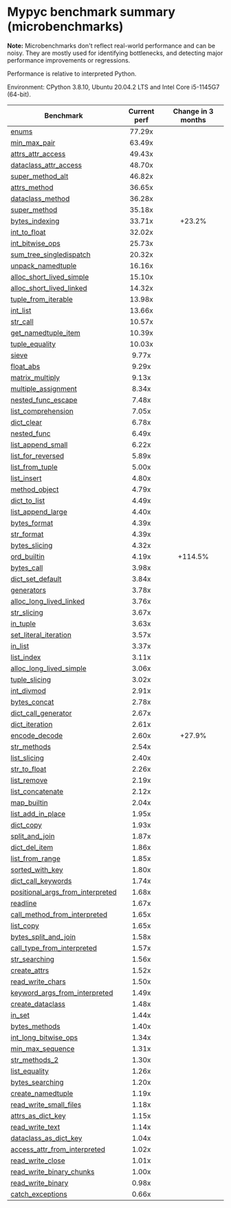 # Mypyc benchmark summary (microbenchmarks)

**Note:** Microbenchmarks don't reflect real-world performance and can be noisy.
           They are mostly used for identifying bottlenecks, and detecting major performance
           improvements or regressions.

Performance is relative to interpreted Python.

Environment: CPython 3.8.10, Ubuntu 20.04.2 LTS and Intel Core i5-1145G7 (64-bit).

| Benchmark | Current perf | Change in 3 months |
| --- | :---: | :---: |
| [enums](benchmarks/enums.md) | 77.29x |  |
| [min_max_pair](benchmarks/min_max_pair.md) | 63.49x |  |
| [attrs_attr_access](benchmarks/attrs_attr_access.md) | 49.43x |  |
| [dataclass_attr_access](benchmarks/dataclass_attr_access.md) | 48.70x |  |
| [super_method_alt](benchmarks/super_method_alt.md) | 46.82x |  |
| [attrs_method](benchmarks/attrs_method.md) | 36.65x |  |
| [dataclass_method](benchmarks/dataclass_method.md) | 36.28x |  |
| [super_method](benchmarks/super_method.md) | 35.18x |  |
| [bytes_indexing](benchmarks/bytes_indexing.md) | 33.71x | +23.2% |
| [int_to_float](benchmarks/int_to_float.md) | 32.02x |  |
| [int_bitwise_ops](benchmarks/int_bitwise_ops.md) | 25.73x |  |
| [sum_tree_singledispatch](benchmarks/sum_tree_singledispatch.md) | 20.32x |  |
| [unpack_namedtuple](benchmarks/unpack_namedtuple.md) | 16.16x |  |
| [alloc_short_lived_simple](benchmarks/alloc_short_lived_simple.md) | 15.10x |  |
| [alloc_short_lived_linked](benchmarks/alloc_short_lived_linked.md) | 14.32x |  |
| [tuple_from_iterable](benchmarks/tuple_from_iterable.md) | 13.98x |  |
| [int_list](benchmarks/int_list.md) | 13.66x |  |
| [str_call](benchmarks/str_call.md) | 10.57x |  |
| [get_namedtuple_item](benchmarks/get_namedtuple_item.md) | 10.39x |  |
| [tuple_equality](benchmarks/tuple_equality.md) | 10.03x |  |
| [sieve](benchmarks/sieve.md) | 9.77x |  |
| [float_abs](benchmarks/float_abs.md) | 9.29x |  |
| [matrix_multiply](benchmarks/matrix_multiply.md) | 9.13x |  |
| [multiple_assignment](benchmarks/multiple_assignment.md) | 8.34x |  |
| [nested_func_escape](benchmarks/nested_func_escape.md) | 7.48x |  |
| [list_comprehension](benchmarks/list_comprehension.md) | 7.05x |  |
| [dict_clear](benchmarks/dict_clear.md) | 6.78x |  |
| [nested_func](benchmarks/nested_func.md) | 6.49x |  |
| [list_append_small](benchmarks/list_append_small.md) | 6.22x |  |
| [list_for_reversed](benchmarks/list_for_reversed.md) | 5.89x |  |
| [list_from_tuple](benchmarks/list_from_tuple.md) | 5.00x |  |
| [list_insert](benchmarks/list_insert.md) | 4.80x |  |
| [method_object](benchmarks/method_object.md) | 4.79x |  |
| [dict_to_list](benchmarks/dict_to_list.md) | 4.49x |  |
| [list_append_large](benchmarks/list_append_large.md) | 4.40x |  |
| [bytes_format](benchmarks/bytes_format.md) | 4.39x |  |
| [str_format](benchmarks/str_format.md) | 4.39x |  |
| [bytes_slicing](benchmarks/bytes_slicing.md) | 4.32x |  |
| [ord_builtin](benchmarks/ord_builtin.md) | 4.19x | +114.5% |
| [bytes_call](benchmarks/bytes_call.md) | 3.98x |  |
| [dict_set_default](benchmarks/dict_set_default.md) | 3.84x |  |
| [generators](benchmarks/generators.md) | 3.78x |  |
| [alloc_long_lived_linked](benchmarks/alloc_long_lived_linked.md) | 3.76x |  |
| [str_slicing](benchmarks/str_slicing.md) | 3.67x |  |
| [in_tuple](benchmarks/in_tuple.md) | 3.63x |  |
| [set_literal_iteration](benchmarks/set_literal_iteration.md) | 3.57x |  |
| [in_list](benchmarks/in_list.md) | 3.37x |  |
| [list_index](benchmarks/list_index.md) | 3.11x |  |
| [alloc_long_lived_simple](benchmarks/alloc_long_lived_simple.md) | 3.06x |  |
| [tuple_slicing](benchmarks/tuple_slicing.md) | 3.02x |  |
| [int_divmod](benchmarks/int_divmod.md) | 2.91x |  |
| [bytes_concat](benchmarks/bytes_concat.md) | 2.78x |  |
| [dict_call_generator](benchmarks/dict_call_generator.md) | 2.67x |  |
| [dict_iteration](benchmarks/dict_iteration.md) | 2.61x |  |
| [encode_decode](benchmarks/encode_decode.md) | 2.60x | +27.9% |
| [str_methods](benchmarks/str_methods.md) | 2.54x |  |
| [list_slicing](benchmarks/list_slicing.md) | 2.40x |  |
| [str_to_float](benchmarks/str_to_float.md) | 2.26x |  |
| [list_remove](benchmarks/list_remove.md) | 2.19x |  |
| [list_concatenate](benchmarks/list_concatenate.md) | 2.12x |  |
| [map_builtin](benchmarks/map_builtin.md) | 2.04x |  |
| [list_add_in_place](benchmarks/list_add_in_place.md) | 1.95x |  |
| [dict_copy](benchmarks/dict_copy.md) | 1.93x |  |
| [split_and_join](benchmarks/split_and_join.md) | 1.87x |  |
| [dict_del_item](benchmarks/dict_del_item.md) | 1.86x |  |
| [list_from_range](benchmarks/list_from_range.md) | 1.85x |  |
| [sorted_with_key](benchmarks/sorted_with_key.md) | 1.80x |  |
| [dict_call_keywords](benchmarks/dict_call_keywords.md) | 1.74x |  |
| [positional_args_from_interpreted](benchmarks/positional_args_from_interpreted.md) | 1.68x |  |
| [readline](benchmarks/readline.md) | 1.67x |  |
| [call_method_from_interpreted](benchmarks/call_method_from_interpreted.md) | 1.65x |  |
| [list_copy](benchmarks/list_copy.md) | 1.65x |  |
| [bytes_split_and_join](benchmarks/bytes_split_and_join.md) | 1.58x |  |
| [call_type_from_interpreted](benchmarks/call_type_from_interpreted.md) | 1.57x |  |
| [str_searching](benchmarks/str_searching.md) | 1.56x |  |
| [create_attrs](benchmarks/create_attrs.md) | 1.52x |  |
| [read_write_chars](benchmarks/read_write_chars.md) | 1.50x |  |
| [keyword_args_from_interpreted](benchmarks/keyword_args_from_interpreted.md) | 1.49x |  |
| [create_dataclass](benchmarks/create_dataclass.md) | 1.48x |  |
| [in_set](benchmarks/in_set.md) | 1.44x |  |
| [bytes_methods](benchmarks/bytes_methods.md) | 1.40x |  |
| [int_long_bitwise_ops](benchmarks/int_long_bitwise_ops.md) | 1.34x |  |
| [min_max_sequence](benchmarks/min_max_sequence.md) | 1.31x |  |
| [str_methods_2](benchmarks/str_methods_2.md) | 1.30x |  |
| [list_equality](benchmarks/list_equality.md) | 1.26x |  |
| [bytes_searching](benchmarks/bytes_searching.md) | 1.20x |  |
| [create_namedtuple](benchmarks/create_namedtuple.md) | 1.19x |  |
| [read_write_small_files](benchmarks/read_write_small_files.md) | 1.18x |  |
| [attrs_as_dict_key](benchmarks/attrs_as_dict_key.md) | 1.15x |  |
| [read_write_text](benchmarks/read_write_text.md) | 1.14x |  |
| [dataclass_as_dict_key](benchmarks/dataclass_as_dict_key.md) | 1.04x |  |
| [access_attr_from_interpreted](benchmarks/access_attr_from_interpreted.md) | 1.02x |  |
| [read_write_close](benchmarks/read_write_close.md) | 1.01x |  |
| [read_write_binary_chunks](benchmarks/read_write_binary_chunks.md) | 1.00x |  |
| [read_write_binary](benchmarks/read_write_binary.md) | 0.98x |  |
| [catch_exceptions](benchmarks/catch_exceptions.md) | 0.66x |  |
